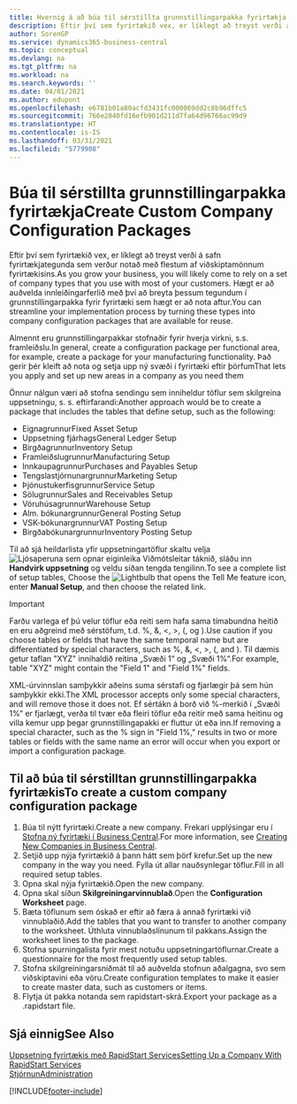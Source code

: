 ```yaml
---
title: Hvernig á að búa til sérstillta grunnstillingarpakka fyrirtækja | Microsoft Docs
description: Eftir því sem fyrirtækið vex, er líklegt að treyst verði á safn fyrirtækjategunda sem verður notað með flestum af viðskiptamönnum fyrirtækisins. Hægt er að auðvelda innleiðingarferlið með því að breyta þessum tegundum í grunnstillingarpakka fyrir fyrirtæki sem hægt er að nota aftur.
author: SorenGP
ms.service: dynamics365-business-central
ms.topic: conceptual
ms.devlang: na
ms.tgt_pltfrm: na
ms.workload: na
ms.search.keywords: ''
ms.date: 04/01/2021
ms.author: edupont
ms.openlocfilehash: e6781b01a80acfd3431fc000069dd2c8b96dffc5
ms.sourcegitcommit: 766e2840fd16efb901d211d7fa64d96766ac99d9
ms.translationtype: HT
ms.contentlocale: is-IS
ms.lasthandoff: 03/31/2021
ms.locfileid: "5779908"
---
```

# <a name="create-custom-company-configuration-packages"></a><span data-ttu-id="e3dab-104">Búa til sérstillta grunnstillingarpakka fyrirtækja</span><span class="sxs-lookup"><span data-stu-id="e3dab-104">Create Custom Company Configuration Packages</span></span>
<span data-ttu-id="e3dab-105">Eftir því sem fyrirtækið vex, er líklegt að treyst verði á safn fyrirtækjategunda sem verður notað með flestum af viðskiptamönnum fyrirtækisins.</span><span class="sxs-lookup"><span data-stu-id="e3dab-105">As you grow your business, you will likely come to rely on a set of company types that you use with most of your customers.</span></span> <span data-ttu-id="e3dab-106">Hægt er að auðvelda innleiðingarferlið með því að breyta þessum tegundum í grunnstillingarpakka fyrir fyrirtæki sem hægt er að nota aftur.</span><span class="sxs-lookup"><span data-stu-id="e3dab-106">You can streamline your implementation process by turning these types into company configuration packages that are available for reuse.</span></span>  

<span data-ttu-id="e3dab-107">Almennt eru grunnstillingarpakkar stofnaðir fyrir hverja virkni, s.s. framleiðslu.</span><span class="sxs-lookup"><span data-stu-id="e3dab-107">In general, create a configuration package per functional area, for example, create a package for your manufacturing functionality.</span></span> <span data-ttu-id="e3dab-108">Það gerir þér kleift að nota og setja upp ný svæði í fyrirtæki eftir þörfum</span><span class="sxs-lookup"><span data-stu-id="e3dab-108">That lets you apply and set up new areas in a company as you need them</span></span>  

<span data-ttu-id="e3dab-109">Önnur nálgun væri að stofna sendingu sem inniheldur töflur sem skilgreina uppsetningu, s. s. eftirfarandi:</span><span class="sxs-lookup"><span data-stu-id="e3dab-109">Another approach would be to create a package that includes the tables that define setup, such as the following:</span></span>  

-   <span data-ttu-id="e3dab-110">Eignagrunnur</span><span class="sxs-lookup"><span data-stu-id="e3dab-110">Fixed Asset Setup</span></span>  
-   <span data-ttu-id="e3dab-111">Uppsetning fjárhags</span><span class="sxs-lookup"><span data-stu-id="e3dab-111">General Ledger Setup</span></span>  
-   <span data-ttu-id="e3dab-112">Birgðagrunnur</span><span class="sxs-lookup"><span data-stu-id="e3dab-112">Inventory Setup</span></span>  
-   <span data-ttu-id="e3dab-113">Framleiðslugrunnur</span><span class="sxs-lookup"><span data-stu-id="e3dab-113">Manufacturing Setup</span></span>  
-   <span data-ttu-id="e3dab-114">Innkaupagrunnur</span><span class="sxs-lookup"><span data-stu-id="e3dab-114">Purchases and Payables Setup</span></span>  
-   <span data-ttu-id="e3dab-115">Tengslastjórnunargrunnur</span><span class="sxs-lookup"><span data-stu-id="e3dab-115">Marketing Setup</span></span>  
-   <span data-ttu-id="e3dab-116">Þjónustukerfisgrunnur</span><span class="sxs-lookup"><span data-stu-id="e3dab-116">Service Setup</span></span>  
-   <span data-ttu-id="e3dab-117">Sölugrunnur</span><span class="sxs-lookup"><span data-stu-id="e3dab-117">Sales and Receivables Setup</span></span>  
-   <span data-ttu-id="e3dab-118">Vöruhúsagrunnur</span><span class="sxs-lookup"><span data-stu-id="e3dab-118">Warehouse Setup</span></span>  
-   <span data-ttu-id="e3dab-119">Alm. bókunargrunnur</span><span class="sxs-lookup"><span data-stu-id="e3dab-119">General Posting Setup</span></span>  
-   <span data-ttu-id="e3dab-120">VSK-bókunargrunnur</span><span class="sxs-lookup"><span data-stu-id="e3dab-120">VAT Posting Setup</span></span>  
-   <span data-ttu-id="e3dab-121">Birgðabókunargrunnur</span><span class="sxs-lookup"><span data-stu-id="e3dab-121">Inventory Posting Setup</span></span>  

<span data-ttu-id="e3dab-122">Til að sjá heildarlista yfir uppsetningartöflur skaltu velja ![Ljósaperuna sem opnar eiginleika Viðmótsleitar](media/ui-search/search_small.png "Segðu mér hvað þú vilt gera") táknið, sláðu inn **Handvirk uppsetning** og veldu síðan tengda tengilinn.</span><span class="sxs-lookup"><span data-stu-id="e3dab-122">To see a complete list of setup tables, Choose the ![Lightbulb that opens the Tell Me feature](media/ui-search/search_small.png "Tell me what you want to do") icon, enter **Manual Setup**, and then choose the related link.</span></span>  

> [!IMPORTANT]
> <span data-ttu-id="e3dab-123">Farðu varlega ef þú velur töflur eða reiti sem hafa sama tímabundna heitið en eru aðgreind með sérstöfum, t.d. %, &, <, >, (, og ).</span><span class="sxs-lookup"><span data-stu-id="e3dab-123">Use caution if you choose tables or fields that have the same temporal name but are differentiated by special characters, such as %, &, <, >, (, and ).</span></span> <span data-ttu-id="e3dab-124">Til dæmis getur taflan "XYZ" innihaldið reitina „Svæði 1“ og „Svæði 1%“.</span><span class="sxs-lookup"><span data-stu-id="e3dab-124">For example, table "XYZ" might contain the "Field 1" and "Field 1%" fields.</span></span>
>
> <span data-ttu-id="e3dab-125">XML-úrvinnslan samþykkir aðeins suma sérstafi og fjarlægir þá sem hún samþykkir ekki.</span><span class="sxs-lookup"><span data-stu-id="e3dab-125">The XML processor accepts only some special characters, and will remove those it does not.</span></span> <span data-ttu-id="e3dab-126">Ef sértákn á borð við %-merkið í „Svæði 1%“ er fjarlægt, verða til tvær eða fleiri töflur eða reitir með sama heitinu og villa kemur upp þegar grunnstillingapakki er fluttur út eða inn.</span><span class="sxs-lookup"><span data-stu-id="e3dab-126">If removing a special character, such as the % sign in "Field 1%," results in two or more tables or fields with the same name an error will occur when you export or import a configuration package.</span></span>

## <a name="to-create-a-custom-company-configuration-package"></a><span data-ttu-id="e3dab-127">Til að búa til sérstilltan grunnstillingarpakka fyrirtækis</span><span class="sxs-lookup"><span data-stu-id="e3dab-127">To create a custom company configuration package</span></span>  
1.  <span data-ttu-id="e3dab-128">Búa til nýtt fyrirtæki.</span><span class="sxs-lookup"><span data-stu-id="e3dab-128">Create a new company.</span></span> <span data-ttu-id="e3dab-129">Frekari upplýsingar eru í [Stofna ný fyrirtæki í Business Central](about-new-company.md).</span><span class="sxs-lookup"><span data-stu-id="e3dab-129">For more information, see [Creating New Companies in Business Central](about-new-company.md).</span></span>  
3.  <span data-ttu-id="e3dab-130">Setjið upp nýja fyrirtækið á þann hátt sem þörf krefur.</span><span class="sxs-lookup"><span data-stu-id="e3dab-130">Set up the new company in the way you need.</span></span> <span data-ttu-id="e3dab-131">Fylla út allar nauðsynlegar töflur.</span><span class="sxs-lookup"><span data-stu-id="e3dab-131">Fill in all required setup tables.</span></span>  
4.  <span data-ttu-id="e3dab-132">Opna skal nýja fyrirtækið.</span><span class="sxs-lookup"><span data-stu-id="e3dab-132">Open the new company.</span></span>
5. <span data-ttu-id="e3dab-133">Opna skal síðun **Skilgreiningarvinnublað**.</span><span class="sxs-lookup"><span data-stu-id="e3dab-133">Open the **Configuration Worksheet** page.</span></span>  
6.  <span data-ttu-id="e3dab-134">Bæta töflunum sem óskað er eftir að færa á annað fyrirtæki við vinnublaðið.</span><span class="sxs-lookup"><span data-stu-id="e3dab-134">Add the tables that you want to transfer to another company to the worksheet.</span></span> <span data-ttu-id="e3dab-135">Úthluta vinnublaðslínunum til pakkans.</span><span class="sxs-lookup"><span data-stu-id="e3dab-135">Assign the worksheet lines to the package.</span></span>  
7.  <span data-ttu-id="e3dab-136">Stofna spurningalista fyrir mest notuðu uppsetningartöflurnar.</span><span class="sxs-lookup"><span data-stu-id="e3dab-136">Create a questionnaire for the most frequently used setup tables.</span></span>  
8.  <span data-ttu-id="e3dab-137">Stofna skilgreiningarsniðmát til að auðvelda stofnun aðalgagna, svo sem viðskiptavini eða vöru.</span><span class="sxs-lookup"><span data-stu-id="e3dab-137">Create configuration templates to make it easier to create master data, such as customers or items.</span></span>  
9.  <span data-ttu-id="e3dab-138">Flytja út pakka notanda sem rapidstart-skrá.</span><span class="sxs-lookup"><span data-stu-id="e3dab-138">Export your package as a .rapidstart file.</span></span>  

## <a name="see-also"></a><span data-ttu-id="e3dab-139">Sjá einnig</span><span class="sxs-lookup"><span data-stu-id="e3dab-139">See Also</span></span>  
[<span data-ttu-id="e3dab-140">Uppsetning fyrirtækis með RapidStart Services</span><span class="sxs-lookup"><span data-stu-id="e3dab-140">Setting Up a Company With RapidStart Services</span></span>](admin-set-up-a-company-with-rapidstart.md)  
[<span data-ttu-id="e3dab-141">Stjórnun</span><span class="sxs-lookup"><span data-stu-id="e3dab-141">Administration</span></span>](admin-setup-and-administration.md)


[!INCLUDE[footer-include](includes/footer-banner.md)]